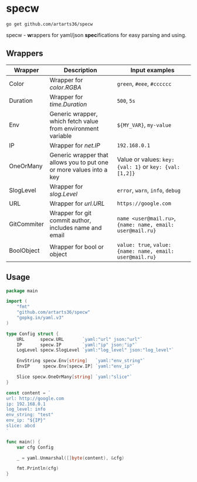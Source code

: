 # specw

```
go get github.com/artarts36/specw
```

specw - **w**rappers for yaml/json **spec**ifications for easy parsing and using.

## Wrappers

| Wrapper     | Description                                                          | Input examples                                             |
|-------------|----------------------------------------------------------------------|------------------------------------------------------------|
| Color       | Wrapper for _color.RGBA_                                             | `green`, `#eee`, `#cccccc`                                 |
| Duration    | Wrapper for _time.Duration_                                          | `500`, `5s`                                                |
| Env         | Generic wrapper, which fetch value from environment variable         | `${MY_VAR}`, `my-value`                                    |
| IP          | Wrapper for _net.IP_                                                 | `192.168.0.1`                                              |
| OneOrMany   | Generic wrapper that allows you to put one or more values into a key | Value or values: `key: {val: 1}` or `key: {val: [1,2]}`    |
| SlogLevel   | Wrapper for _slog.Level_                                             | `error`, `warn`, `info`, `debug`                           |
| URL         | Wrapper for _url.URL_                                                | `https://google.com`                                       |
| GitCommiter | Wrapper for git commit author, includes name and email               | `name <user@mail.ru>`, `{name: name, email: user@mail.ru}` |
| BoolObject  | Wrapper for bool or object                                           | `value: true`, `value: {name: name, email: user@mail.ru}`  |

## Usage

```go
package main

import (
	"fmt"
	"github.com/artarts36/specw"
	"gopkg.in/yaml.v3"
)

type Config struct {
	URL      specw.URL       `yaml:"url" json:"url"`
	IP       specw.IP        `yaml:"ip" json:"ip"`
	LogLevel specw.SlogLevel `yaml:"log_level" json:"log_level"`

	EnvString specw.Env[string]   `yaml:"env_string"`
	EnvIP     specw.Env[specw.IP] `yaml:"env_ip"`

	Slice specw.OneOrMany[string] `yaml:"slice"`
}

const content = `
url: http://google.com
ip: 192.168.0.1
log_level: info
env_string: "test"
env_ip: "${IP}"
slice: abcd
`

func main() {
	var cfg Config

	_ = yaml.Unmarshal([]byte(content), &cfg)

	fmt.Println(cfg)
}
```
